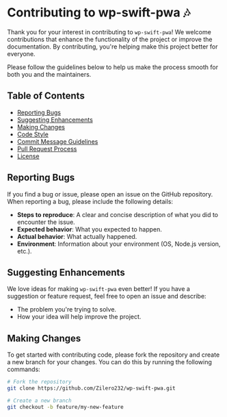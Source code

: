# Contributing to wp-swift-pwa 🎶

Thank you for your interest in contributing to `wp-swift-pwa`! We welcome contributions that enhance the functionality of the project or improve the documentation. By contributing, you're helping make this project better for everyone.

Please follow the guidelines below to help us make the process smooth for both you and the maintainers.

## Table of Contents

- [Reporting Bugs](#reporting-bugs)
- [Suggesting Enhancements](#suggesting-enhancements)
- [Making Changes](#making-changes)
- [Code Style](#code-style)
- [Commit Message Guidelines](#commit-message-guidelines)
- [Pull Request Process](#pull-request-process)
- [License](#license)

## Reporting Bugs

If you find a bug or issue, please open an issue on the GitHub repository. When reporting a bug, please include the following details:

- **Steps to reproduce**: A clear and concise description of what you did to encounter the issue.
- **Expected behavior**: What you expected to happen.
- **Actual behavior**: What actually happened.
- **Environment**: Information about your environment (OS, Node.js version, etc.).

## Suggesting Enhancements

We love ideas for making `wp-swift-pwa` even better! If you have a suggestion or feature request, feel free to open an issue and describe:

- The problem you're trying to solve.
- How your idea will help improve the project.

## Making Changes

To get started with contributing code, please fork the repository and create a new branch for your changes. You can do this by running the following commands:

```bash
# Fork the repository
git clone https://github.com/Zilero232/wp-swift-pwa.git

# Create a new branch
git checkout -b feature/my-new-feature
```